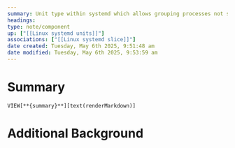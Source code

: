 ```yaml
---
summary: Unit type within systemd which allows grouping processes not started by systemd itself. Serves as a mechanism to manage and organize these processes effectively. Scopes are mainly used to group processes that originate outside systemd's control.<br><br>Created programatically using the dbus API and not declared through unit files.
headings: 
type: note/component
up: ["[[Linux systemd units]]"]
associations: ["[[Linux systemd slice]]"]
date created: Tuesday, May 6th 2025, 9:51:48 am
date modified: Tuesday, May 6th 2025, 9:53:59 am
---
```

# Summary
`VIEW[**{summary}**][text(renderMarkdown)]`

# Additional Background